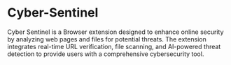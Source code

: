 # Cyber-Sentinel
Cyber Sentinel is a Browser extension designed to enhance online security by analyzing web pages and files for potential threats. The extension integrates real-time URL verification, file scanning, and AI-powered threat detection to provide users with a comprehensive cybersecurity tool.
